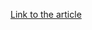 [Link to the article](https://acronis.com/en-us/blog/posts/black-ruby-combining-ransomware-and-coin-miner-malware)
